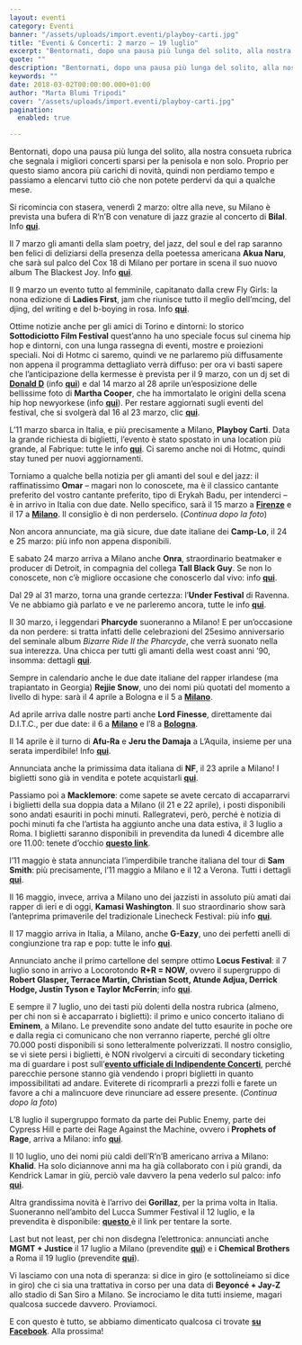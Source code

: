 ```yaml
---
layout: eventi
category: Eventi
banner: "/assets/uploads/import.eventi/playboy-carti.jpg"
title: "Eventi & Concerti: 2 marzo – 19 luglio"
excerpt: "Bentornati, dopo una pausa più lunga del solito, alla nostra consueta rubrica che segnala i migliori concerti sparsi per la penisola e non solo. Proprio per questo siamo ancora più carichi di novità, quindi non perdiamo tempo e passiamo a elencarvi tutto ciò che non potete perdervi da qui a qualche mese. Si ricomincia con [&hellip"
quote: ""
description: "Bentornati, dopo una pausa più lunga del solito, alla nostra consueta rubrica che segnala i migliori concerti sparsi per la penisola e non solo. Proprio per questo siamo ancora più carichi di novità, quindi non perdiamo tempo e passiamo a elencarvi tutto ciò che non potete perdervi da qui a qualche mese. Si ricomincia con [&hellip"
keywords: ""
date: 2018-03-02T00:00:00.000+01:00
author: "Marta Blumi Tripodi"
cover: "/assets/uploads/import.eventi/playboy-carti.jpg"
pagination:
  enabled: true

---
```


Bentornati, dopo una pausa più lunga del solito, alla nostra consueta rubrica che segnala i migliori concerti sparsi per la penisola e non solo. Proprio per questo siamo ancora più carichi di novità, quindi non perdiamo tempo e passiamo a elencarvi tutto ciò che non potete perdervi da qui a qualche mese.

Si ricomincia con stasera, venerdì 2 marzo: oltre alla neve, su Milano è prevista una bufera di R’n’B con venature di jazz grazie al concerto di **Bilal**. Info [**qui**](https://www.facebook.com/events/1913238732019454/).

Il 7 marzo gli amanti della slam poetry, del jazz, del soul e del rap saranno ben felici di deliziarsi della presenza della poetessa americana **Akua Naru**, che sarà sul palco del Cox 18 di Milano per portare in scena il suo nuovo album The Blackest Joy. Info [**qui**](https://www.facebook.com/events/1987950528160061/).

Il 9 marzo un evento tutto al femminile, capitanato dalla crew Fly Girls: la nona edizione di **Ladies First**, jam che riunisce tutto il meglio dell’mcing, del djing, del writing e del b-boying in rosa. Info [**qui**](https://www.facebook.com/events/146887105982101/).

Ottime notizie anche per gli amici di Torino e dintorni: lo storico **Sottodiciotto Film Festival** quest’anno ha uno speciale focus sul cinema hip hop e dintorni, con una lunga rassegna di eventi, mostre e proiezioni speciali. Noi di Hotmc ci saremo, quindi ve ne parlaremo più diffusamente non appena il programma dettagliato verrà diffuso: per ora vi basti sapere che l’anticipazione della kermesse è prevista per il 9 marzo, con un dj set di [**Donald D**](https://www.facebook.com/events/191863371548626/) (info [**qui**](https://www.facebook.com/events/191863371548626/)) e dal 14 marzo al 28 aprile un’esposizione delle bellissime foto di **Martha Cooper**, che ha immortalato le origini della scena hip hop newyorkese (info [**qui**](http://camera.to/mostre/martha-cooper-the-street/)). Per restare aggiornati sugli eventi del festival, che si svolgerà dal 16 al 23 marzo, clic [**qui**](https://www.facebook.com/sottodiciotto/).

L’11 marzo sbarca in Italia, e più precisamente a Milano, **Playboy Carti**. Data la grande richiesta di biglietti, l’evento è stato spostato in una location più grande, al Fabrique: tutte le info [**qui**](http://www.barleyarts.com/evento/playboi-carti-segrate-mi/). Ci saremo anche noi di Hotmc, quindi stay tuned per nuovi aggiornamenti.

Torniamo a qualche bella notizia per gli amanti del soul e del jazz: il raffinatissimo **Omar** – magari non lo conoscete, ma è il classico cantante preferito del vostro cantante preferito, tipo di Erykah Badu, per intenderci – è in arrivo in Italia con due date. Nello specifico, sarà il 15 marzo a [**Firenze**](https://www.facebook.com/events/1682129128476819/) e il 17 a [**Milano**](https://www.facebook.com/events/166832137455209/). Il consiglio è di non perderselo. (_Continua dopo la foto_)

Non ancora annunciate, ma già sicure, due date italiane dei **Camp-Lo**, il 24 e 25 marzo: più info non appena disponibili.

E sabato 24 marzo arriva a Milano anche **Onra**, straordinario beatmaker e producer di Detroit, in compagnia del collega **Tall Black Guy**. Se non lo conoscete, non c’è migliore occasione che conoscerlo dal vivo: info [**qui**](https://www.facebook.com/events/265588293979570/).

Dal 29 al 31 marzo, torna una grande certezza: l’**Under Festival** di Ravenna. Ve ne abbiamo già parlato e ve ne parleremo ancora, tutte le info [**qui**](https://hotmc.com/under-fest-5-a-ravenna-tornano-le-eccellenze-del-rap-italiano/).

Il 30 marzo, i leggendari **Pharcyde** suoneranno a Milano! E per un’occasione da non perdere: si tratta infatti delle celebrazioni del 25esimo anniversario del seminale album _Bizarre Ride II the Pharcyde_, che verrà suonato nella sua interezza. Una chicca per tutti gli amanti della west coast anni ’90, insomma: dettagli [**qui**](https://www.facebook.com/events/527493190963089/).

Sempre in calendario anche le due date italiane del rapper irlandese (ma trapiantato in Georgia) **Rejjie Snow**, uno dei nomi più quotati del momento a livello di hype: sarà il 4 aprile a Bologna e il 5 a [**Milano**](https://www.facebook.com/events/1483825198332546/?acontext=%7B%22source%22%3A5%2C%22page%5Fid%5Fsource%22%3A43041623120%2C%22action%5Fhistory%22%3A[%7B%22surface%22%3A%22page%22%2C%22mechanism%22%3A%22main%5Flist%22%2C%22extra%5Fdata%22%3A%22%7B%5C%22page%5Fid%5C%22%3A43041623120%2C%5C%22tour%5Fid%5C%22%3Anull%7D%22%7D]%2C%22has%5Fsource%22%3Atrue%7D).

Ad aprile arriva dalle nostre parti anche **Lord Finesse**, direttamente dai D.I.T.C., per due date: il 6 a [**Milano**](https://www.facebook.com/events/1013309992151399/) e l’8 a [**Bologna**](https://www.facebook.com/events/149708308985085/).

Il 14 aprile è il turno di **Afu-Ra** e **Jeru the Damaja** a L’Aquila, insieme per una serata imperdibile! Info [**qui**](https://www.facebook.com/events/136649066983772/).

Annunciata anche la primissima data italiana di **NF**, il 23 aprile a Milano! I biglietti sono già in vendita e potete acquistarli [**qui**](https://www.livenation.it/show/1070761/nf-perception-world-tour/milano/2018-04-23/it).

Passiamo poi a **Macklemore**: come sapete se avete cercato di accaparrarvi i biglietti della sua doppia data a Milano (il 21 e 22 aprile), i posti disponibili sono andati esauriti in pochi minuti. Rallegratevi, però, perché è notizia di pochi minuti fa che l’artista ha aggiunto anche una data estiva, il 3 luglio a Roma. I biglietti saranno disponibili in prevendita da lunedì 4 dicembre alle ore 11.00: tenete d’occhio [**questo link**](http://www.ticketone.it/macklemore-biglietti.html?affiliate=ITT&doc=artistPages/tickets&fun=artist&action=tickets&kuid=481462).

l’11 maggio è stata annunciata l’imperdibile tranche italiana del tour di **Sam Smith**: più precisamente, l’11 maggio a Milano e il 12 a Verona. Tutti i dettagli [**qui**](http://www.vivoconcerti.com/artisti/sam-smith).

Il 16 maggio, invece, arriva a Milano uno dei jazzisti in assoluto più amati dai rapper di ieri e di oggi, **Kamasi Washington**. Il suo straordinario show sarà l’anteprima primaverile del tradizionale Linecheck Festival: più info [**qui**](https://www.facebook.com/events/1987950528160061/).

Il 17 maggio arriva in Italia, a Milano, anche **G-Eazy**, uno dei perfetti anelli di congiunzione tra rap e pop: tutte le info [**qui**](https://www.livenation.it/artist/g-eazy-tickets).

Annunciato anche il primo cartellone del sempre ottimo **Locus Festival**: il 7 luglio sono in arrivo a Locorotondo **R+R = NOW**, ovvero il supergruppo di **Robert Glasper, Terrace Martin, Christian Scott, Atunde Adjua, Derrick Hodge, Justin Tyson e Taylor McFerrin**; info [**qui**](https://www.locusfestival.it/site/?p=3082).

E sempre il 7 luglio, uno dei tasti più dolenti della nostra rubrica (almeno, per chi non si è accaparrato i biglietti): il primo e unico concerto italiano di **Eminem**, a Milano. Le prevendite sono andate del tutto esaurite in poche ore e dalla regia ci comunicano che non verranno riaperte, perché gli oltre 70.000 posti disponibili si sono letteralmente polverizzati. Il nostro consiglio, se vi siete persi i biglietti, è NON rivolgervi a circuiti di secondary ticketing ma di guardare i post sull’[**evento ufficiale di Indipendente Concerti**](https://www.facebook.com/events/1582246268549307/), perché parecchie persone stanno già vendendo i propri biglietti in quanto impossibilitati ad andare. Eviterete di ricomprarli a prezzi folli e farete un favore a chi a malincuore deve rinunciare ad essere presente. (_Continua dopo la foto_)

L’8 luglio il supergruppo formato da parte dei Public Enemy, parte dei Cypress Hill e parte dei Rage Against the Machine, ovvero i **Prophets of Rage**, arriva a Milano: info [**qui**](http://milanosummerfestival.it/portfolio/prophets-of-rage/).

Il 10 luglio, uno dei nomi più caldi dell’R’n’B americano arriva a Milano: **Khalid**. Ha solo diciannove anni ma ha già collaborato con i più grandi, da Kendrick Lamar in giù, perciò vale davvero la pena vederlo sul palco: info [**qui**](http://www.ticketone.it/tickets.html?affiliate=IGA&doc=artistPages/tickets&fun=artist&action=tickets&includeOnlybookable=true&kuid=550158&xtor=SEC-303030332-GOO-[Khalid%5F-%5FSOLO]-[251809274862]-S-[%2Bkhalid]&gclid=Cj0KCQiAieTUBRCaARIsAHeLDCSa8VZ96Uge3O4V3YCl9jcKl1kdfYnAZ63V8BrHbDfuvrPNetbzwwYaAvBHEALw%5FwcB).

Altra grandissima novità è l’arrivo dei **Gorillaz**, per la prima volta in Italia. Suoneranno nell’ambito del Lucca Summer Festival il 12 luglio, e la prevendita è disponibile: [**questo** ](http://www.ticketone.it/biglietti.html?affiliate=ITT&doc=artistPages/overview&fun=artist&action=overview&kuid=460208&x10=1&x11=gorillaz)è il link per tentare la sorte.

Last but not least, per chi non disdegna l’elettronica: annunciati anche **MGMT + Justice** il 17 luglio a Milano (prevendite [**qui**](http://www.ticketone.it/justice-mgmt-biglietti-milano.html?affiliate=ITT&doc=artistPages/tickets&fun=artist&action=tickets&key=2093816$10401512)) e i **Chemical Brothers** a Roma il 19 luglio (prevendite [**qui**](http://www.ticketone.it/the-chemical-brothers-biglietti.html?affiliate=IGA&doc=artistPages%2Ftickets&fun=artist&action=tickets&erid=2088585&kuid=487675)).

Vi lasciamo con una nota di speranza: si dice in giro (e sottolineiamo si dice in giro) che ci sia una trattativa in corso per una data di **Beyoncé + Jay-Z** allo stadio di San Siro a Milano. Se incrociamo le dita tutti insieme, magari qualcosa succede davvero. Proviamoci.

E con questo è tutto, se abbiamo dimenticato qualcosa ci trovate [**su Facebook**](https://www.facebook.com/hotmcmag). Alla prossima!